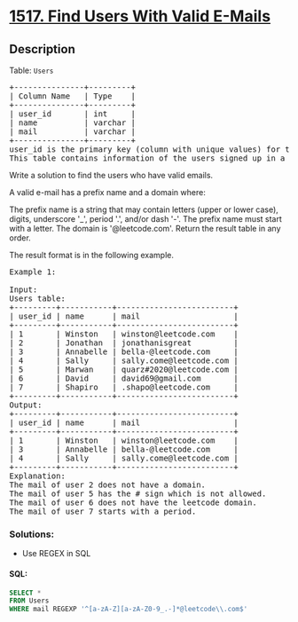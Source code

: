 # [1517. Find Users With Valid E-Mails](https://leetcode.com/problems/find-users-with-valid-e-mails/)

## Description

<p>Table: <code>Users</code></p>

<pre>
+---------------+---------+
| Column Name   | Type    |
+---------------+---------+
| user_id       | int     |
| name          | varchar |
| mail          | varchar |
+---------------+---------+
user_id is the primary key (column with unique values) for this table.
This table contains information of the users signed up in a website. Some e-mails are invalid.
</pre>

Write a solution to find the users who have valid emails.

A valid e-mail has a prefix name and a domain where:

The prefix name is a string that may contain letters (upper or lower case), digits, underscore '\_', period '.', and/or dash '-'. The prefix name must start with a letter.
The domain is '@leetcode.com'.
Return the result table in any order.

The result format is in the following example.

<pre>
Example 1:

Input: 
Users table:
+---------+-----------+-------------------------+
| user_id | name      | mail                    |
+---------+-----------+-------------------------+
| 1       | Winston   | winston@leetcode.com    |
| 2       | Jonathan  | jonathanisgreat         |
| 3       | Annabelle | bella-@leetcode.com     |
| 4       | Sally     | sally.come@leetcode.com |
| 5       | Marwan    | quarz#2020@leetcode.com |
| 6       | David     | david69@gmail.com       |
| 7       | Shapiro   | .shapo@leetcode.com     |
+---------+-----------+-------------------------+
Output: 
+---------+-----------+-------------------------+
| user_id | name      | mail                    |
+---------+-----------+-------------------------+
| 1       | Winston   | winston@leetcode.com    |
| 3       | Annabelle | bella-@leetcode.com     |
| 4       | Sally     | sally.come@leetcode.com |
+---------+-----------+-------------------------+
Explanation: 
The mail of user 2 does not have a domain.
The mail of user 5 has the # sign which is not allowed.
The mail of user 6 does not have the leetcode domain.
The mail of user 7 starts with a period.
</pre>

### Solutions:

- Use REGEX in SQL

#### SQL:

```sql
SELECT *
FROM Users
WHERE mail REGEXP '^[a-zA-Z][a-zA-Z0-9_.-]*@leetcode\\.com$'
```

